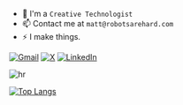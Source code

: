 

<ul>
    <li>🤖 I'm a <code>Creative Technologist</code></li>
    <li>📫 Contact me at <code>matt@robotsarehard.com</code></li>
    <li>⚡ I make things.</li>
</ul>

[![Gmail](https://img.shields.io/badge/Gmail-D14836?style=for-the-badge&logo=gmail&logoColor=white)](mailto:mattanimation@gmail.com)
[![X](https://img.shields.io/badge/Twitter-%231DA1F2.svg?style=for-the-badge&logo=Twitter&logoColor=white)](https://x.com/mattanimation)
[![LinkedIn](https://img.shields.io/badge/linkedin-%230077B5.svg?style=for-the-badge&logo=linkedin&logoColor=white)](https://www.linkedin.com/in/mattanimation)

![hr](https://user-images.githubusercontent.com/39755201/159233055-3bd55a37-7284-46ad-b759-5ab0c13b3828.png)

[![Top Langs](https://github-readme-stats.vercel.app/api/top-langs/?username=mattanimation&layout=donut&langs_count=12&hide_progress=true&theme=gotham&hide=css)](https://github.com/mattanimation/github-readme-stats)

<!-- <img src="https://user-images.githubusercontent.com/73097560/115834477-dbab4500-a447-11eb-908a-139a6edaec5c.gif"> -->
